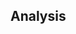 ## Analysis

<!-- Any notes you may want to add to the public audience about how analyses were done -->
<!-- #### Notes:
* Most non-UpSet plot figures made by me were re-plotted in R for better aesthetics, and thus the visualizations in the following notebooks, though correct, look different. Similarly, sometimes the output is just a saved table used later to plot in R.
* Similarly, many statistical tests in these notebooks were re-run in R for compatibility with plotting.
* Any notebooks not explicitly described here do not contain work used to write the manuscript. -->


<!-- #### [`preprocessing`](link): Description of analysis performed in this subdirectory -->
  <!-- - [`preprocessing/fastqc_plots.ipynb`](link): Shorter description of analysis performed in this file -->
  <!-- - [`preprocessing/fastqc_plots.R`](link): Shorter description of analysis performed in this file -->
